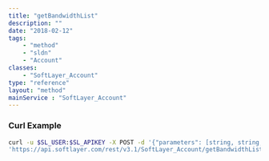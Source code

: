 ```yaml
---
title: "getBandwidthList"
description: ""
date: "2018-02-12"
tags:
    - "method"
    - "sldn"
    - "Account"
classes:
    - "SoftLayer_Account"
type: "reference"
layout: "method"
mainService : "SoftLayer_Account"
---
```


### Curl Example
```bash
curl -u $SL_USER:$SL_APIKEY -X POST -d '{"parameters": [string, string, string, string, int]}' \
'https://api.softlayer.com/rest/v3.1/SoftLayer_Account/getBandwidthList'
```
